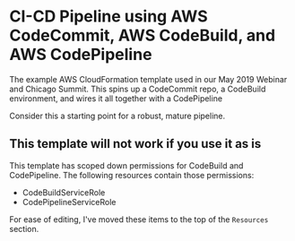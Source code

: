 # CI-CD Pipeline using AWS CodeCommit, AWS CodeBuild, and AWS CodePipeline

The example AWS CloudFormation template used in our May 2019 Webinar and Chicago Summit. This spins up a CodeCommit repo, a CodeBuild environment, and wires it all together with a CodePipeline

Consider this a starting point for a robust, mature pipeline.

## This template will not work if you use it as is

This template has scoped down permissions for CodeBuild and CodePipeline. The following resources contain those permissions:

* CodeBuildServiceRole
* CodePipelineServiceRole

For ease of editing, I've moved these items to the top of the `Resources` section.
